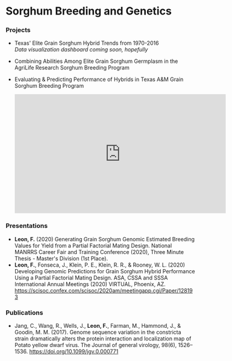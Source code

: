 # Sorghum Breeding and Genetics


### Projects

- Texas' Elite Grain Sorghum Hybrid Trends from 1970-2016   
*Data visualization dashboard coming soon, hopefully*

- Combining Abilities Among Elite Grain Sorghum Germplasm in the AgriLife Research Sorghum Breeding Program

- Evaluating & Predicting Performance of Hybrids in Texas A&M Grain Sorghum Breeding Program

  <iframe width="560" height="315" src="https://www.youtube.com/embed/n1eBQRi5IrA" title="YouTube video player" frameborder="0" allow="accelerometer; autoplay; clipboard-write; encrypted-media; gyroscope; picture-in-picture" allowfullscreen></iframe>





### Presentations 


- **Leon, F.** (2020) Generating Grain Sorghum Genomic Estimated Breeding Values for Yield from a Partial Factorial Mating Design. National MANRRS Career Fair and Training Conference (2020), Three Minute Thesis - Master's Division (1st Place).
- **Leon, F.**, Fonseca, J., Klein, P. E., Klein, R. R., & Rooney, W. L. (2020) Developing Genomic Predictions for Grain Sorghum Hybrid Performance Using a Partial Factorial Mating Design. ASA, CSSA and SSSA International Annual Meetings (2020) VIRTUAL, Phoenix, AZ. https://scisoc.confex.com/scisoc/2020am/meetingapp.cgi/Paper/128193


### Publications

- Jang, C., Wang, R., Wells, J., **Leon, F.**, Farman, M., Hammond, J., & Goodin, M. M. (2017). Genome sequence variation in the constricta strain dramatically alters the protein interaction and localization map of Potato yellow dwarf virus. The Journal of general virology, 98(6), 1526–1536. https://doi.org/10.1099/jgv.0.000771




